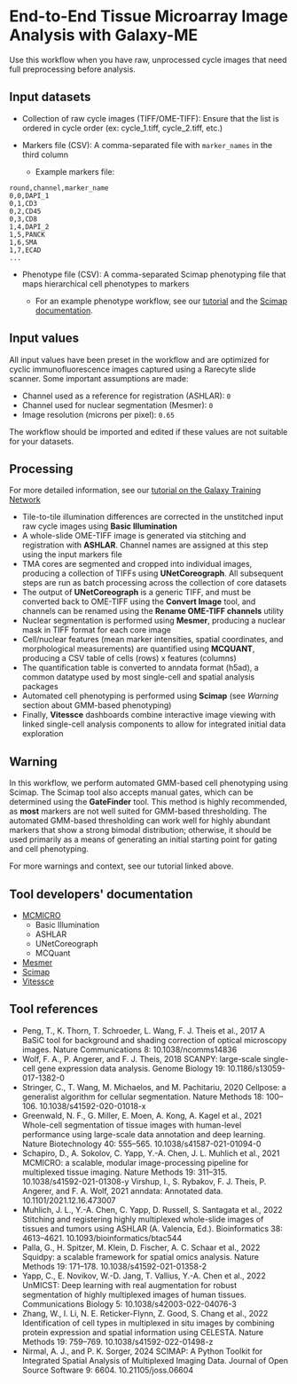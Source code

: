 # End-to-End Tissue Microarray Image Analysis with Galaxy-ME

Use this workflow when you have raw, unprocessed cycle images that need full preprocessing before analysis.

## Input datasets

- Collection of raw cycle images (TIFF/OME-TIFF): Ensure that the list is ordered in cycle order (ex: cycle_1.tiff, cycle_2.tiff, etc.)
- Markers file (CSV): A comma-separated file with `marker_names` in the third column

    - Example markers file:

```
round,channel,marker_name
0,0,DAPI_1
0,1,CD3
0,2,CD45
0,3,CD8
1,4,DAPI_2
1,5,PANCK
1,6,SMA
1,7,ECAD
...
```


- Phenotype file (CSV): A comma-separated Scimap phenotyping file that maps hierarchical cell phenotypes to markers

    - For an example phenotype workflow, see our [tutorial](https://training.galaxyproject.org/training-material/topics/imaging/tutorials/multiplex-tissue-imaging-TMA/tutorial.html) and the [Scimap documentation](https://scimap-doc.readthedocs.io/en/latest/tutorials/scimap-tutorial-cell-phenotyping/).


## Input values

All input values have been preset in the workflow and are optimized for cyclic immunofluorescence images captured using a Rarecyte slide scanner. Some important assumptions are made:

- Channel used as a reference for registration (ASHLAR): `0`
- Channel used for nuclear segmentation (Mesmer): `0`
- Image resolution (microns per pixel): `0.65`

The workflow should be imported and edited if these values are not suitable for your datasets.

## Processing

For more detailed information, see our [tutorial on the Galaxy Training Network](https://training.galaxyproject.org/training-material/topics/imaging/tutorials/multiplex-tissue-imaging-TMA/tutorial.html)

- Tile-to-tile illumination differences are corrected in the unstitched input raw cycle images using **Basic Illumination**
- A whole-slide OME-TIFF image is generated via stitching and registration with **ASHLAR**. Channel names are assigned at this step using the input markers file
- TMA cores are segmented and cropped into individual images, producing a collection of TIFFs using **UNetCoreograph**. All subsequent steps are run as batch processing across the collection of core datasets
- The output of **UNetCoreograph** is a generic TIFF, and must be converted back to OME-TIFF using the **Convert Image** tool, and channels can be renamed using the **Rename OME-TIFF channels** utility
- Nuclear segmentation is performed using **Mesmer**, producing a nuclear mask in TIFF format for each core image
- Cell/nuclear features (mean marker intensities, spatial coordinates, and morphological measurements) are quantified using **MCQUANT**, producing a CSV table of cells (rows) x features (columns)
- The quantification table is converted to anndata format (h5ad), a common datatype used by most single-cell and spatial analysis packages
- Automated cell phenotyping is performed using **Scimap** (see *Warning* section about GMM-based phenotyping)
- Finally, **Vitessce** dashboards combine interactive image viewing with linked single-cell analysis components to allow for integrated initial data exploration

## Warning

In this workflow, we perform automated GMM-based cell phenotyping using Scimap. The Scimap tool also accepts manual gates, which can be determined using the **GateFinder** tool. This method is highly recommended, as **most** markers are not well suited for GMM-based thresholding. The automated GMM-based thresholding can work well for highly abundant markers that show a strong bimodal distribution; otherwise, it should be used primarily as a means of generating an initial starting point for gating and cell phenotyping.

For more warnings and context, see our tutorial linked above.


## Tool developers' documentation

- [MCMICRO](https://mcmicro.org/)
    - Basic Illumination
    - ASHLAR
    - UNetCoreograph
    - MCQuant
- [Mesmer](https://deepcell.readthedocs.io/en/master/)
- [Scimap](https://scimap-doc.readthedocs.io/en/latest/)
- [Vitessce](https://vitessce.io/)


## Tool references

- Peng, T., K. Thorn, T. Schroeder, L. Wang, F. J. Theis et al., 2017 A BaSiC tool for background and shading correction of optical microscopy images. Nature Communications 8: 10.1038/ncomms14836
- Wolf, F. A., P. Angerer, and F. J. Theis, 2018 SCANPY: large-scale single-cell gene expression data analysis. Genome Biology 19: 10.1186/s13059-017-1382-0
- Stringer, C., T. Wang, M. Michaelos, and M. Pachitariu, 2020 Cellpose: a generalist algorithm for cellular segmentation. Nature Methods 18: 100–106. 10.1038/s41592-020-01018-x
- Greenwald, N. F., G. Miller, E. Moen, A. Kong, A. Kagel et al., 2021 Whole-cell segmentation of tissue images with human-level performance using large-scale data annotation and deep learning. Nature Biotechnology 40: 555–565. 10.1038/s41587-021-01094-0
- Schapiro, D., A. Sokolov, C. Yapp, Y.-A. Chen, J. L. Muhlich et al., 2021 MCMICRO: a scalable, modular image-processing pipeline for multiplexed tissue imaging. Nature Methods 19: 311–315. 10.1038/s41592-021-01308-y
Virshup, I., S. Rybakov, F. J. Theis, P. Angerer, and F. A. Wolf, 2021 anndata: Annotated data. 10.1101/2021.12.16.473007
- Muhlich, J. L., Y.-A. Chen, C. Yapp, D. Russell, S. Santagata et al., 2022 Stitching and registering highly multiplexed whole-slide images of tissues and tumors using ASHLAR (A. Valencia, Ed.). Bioinformatics 38: 4613–4621. 10.1093/bioinformatics/btac544
- Palla, G., H. Spitzer, M. Klein, D. Fischer, A. C. Schaar et al., 2022 Squidpy: a scalable framework for spatial omics analysis. Nature Methods 19: 171–178. 10.1038/s41592-021-01358-2
- Yapp, C., E. Novikov, W.-D. Jang, T. Vallius, Y.-A. Chen et al., 2022 UnMICST: Deep learning with real augmentation for robust segmentation of highly multiplexed images of human tissues. Communications Biology 5: 10.1038/s42003-022-04076-3
- Zhang, W., I. Li, N. E. Reticker-Flynn, Z. Good, S. Chang et al., 2022 Identification of cell types in multiplexed in situ images by combining protein expression and spatial information using CELESTA. Nature Methods 19: 759–769. 10.1038/s41592-022-01498-z
- Nirmal, A. J., and P. K. Sorger, 2024 SCIMAP: A Python Toolkit for Integrated Spatial Analysis of Multiplexed Imaging Data. Journal of Open Source Software 9: 6604. 10.21105/joss.06604
